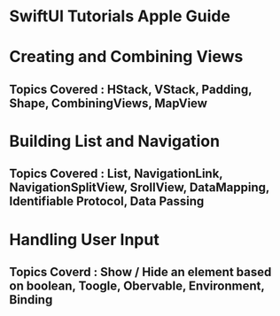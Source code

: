 # SwiftUI Tutorials Apple Guide

# Creating and Combining Views
## Topics Covered : HStack, VStack, Padding, Shape, CombiningViews, MapView


# Building List and Navigation
## Topics Covered : List, NavigationLink, NavigationSplitView, SrollView, DataMapping, Identifiable Protocol, Data Passing

# Handling User Input

## Topics Coverd : Show / Hide an element based on boolean, Toogle, Obervable, Environment, Binding 
